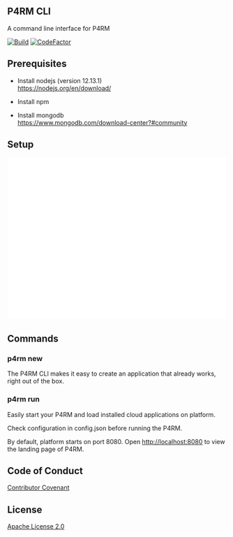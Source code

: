 P4RM CLI
----
A command line interface for P4RM

[![Build](https://github.com/p4rm/cli/workflows/Node%20CI/badge.svg)](https://github.com/p4rm/cli/actions?workflow=Node+CI)
[![CodeFactor](https://www.codefactor.io/repository/github/p4rm/cli/badge)](https://www.codefactor.io/repository/github/p4rm/cli)

## Prerequisites
* Install nodejs  (version 12.13.1)  
https://nodejs.org/en/download/

* Install npm

* Install mongodb  
https://www.mongodb.com/download-center?#community

## Setup
![Set up](resources/setup.svg)

## Commands
### p4rm new
The P4RM CLI makes it easy to create an application that already works, right out of the box.


### p4rm run
Easily start your P4RM and load installed cloud applications on platform.

Check configuration in config.json before running the P4RM. 

By default, platform starts on port 8080. Open  [http://localhost:8080](http://localhost:8080) to view the landing page of P4RM.


## Code of Conduct
[Contributor Covenant](/CODE_OF_CONDUCT.md)

## License
[Apache License 2.0](/LICENSE)
